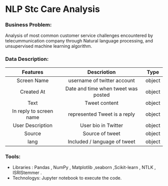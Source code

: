 # NLP Stc Care Analysis


### Business Problem:

Analysis of most common customer service challenges encountered by telecummunication company through Natural language processing, and unsupervised machine learning algorithm.

### Data Description:
|Features |Descriotion|Type
|:-------:|:-------------:|:-------:|
Screen Name|username of twitter account|object
Created At|Date and time when tweet was posted |object
Text|Tweet content|object
In reply to screen name|represented Tweet is a reply|object
User Description|User bio in Twitter |object
Source |Source of tweet |object
lang |Included / language of tweet |object

### Tools:
* Libraries : Pandas , NumPy , Matplotlib ,seaborn ,Scikit-learn , NTLK ,  ISRIStemmer .
* Technologys: Jupyter notebook to execute the code. 
